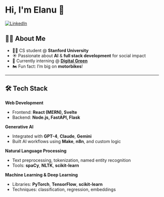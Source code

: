 # Hi, I'm Elanu 👋

[![LinkedIn](https://img.shields.io/badge/LinkedIn-Connect-blue?logo=linkedin)](https://www.linkedin.com/in/elanu-karakus/)

## 🙋‍♀️ About Me
- 👩‍💻 CS student @ **Stanford University**
- ☀️ Passionate about **AI** & **full stack development** for social impact  
- 🌿 Currently interning @ **[Digital Green](https://www.digitalgreen.org/)**
- 🏍️ Fun fact: I’m big on **motorbikes**!

---

## 🛠️ Tech Stack
**Web Development**  
- Frontend: **React (MERN), Svelte**  
- Backend: **Node.js, FastAPI, Flask**
  
**Generative AI**  
- Integrated with **GPT-4**, **Claude**, **Gemini**
- Built AI workflows using **Make**, **n8n**, and custom logic
  
**Natural Language Processing**  
- Text preprocessing, tokenization, named entity recognition  
- Tools: **spaCy**, **NLTK**, **scikit-learn**
  
**Machine Learning & Deep Learning**  
- Libraries: **PyTorch**, **TensorFlow**, **scikit-learn**  
- Techniques: classification, regression, embeddings

